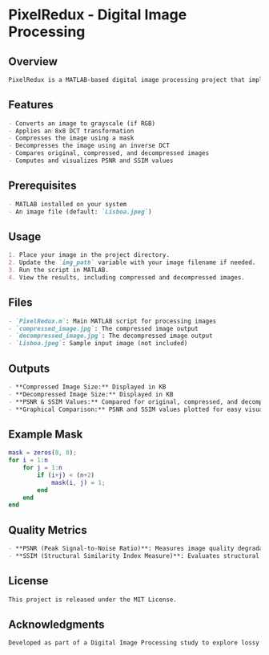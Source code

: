 # PixelRedux - Digital Image Processing

## Overview
```markdown
PixelRedux is a MATLAB-based digital image processing project that implements an 8x8 Discrete Cosine Transform (DCT) for image compression and decompression. The project evaluates the quality of compression using PSNR (Peak Signal-to-Noise Ratio) and SSIM (Structural Similarity Index Measure).
```

## Features
```markdown
- Converts an image to grayscale (if RGB)
- Applies an 8x8 DCT transformation
- Compresses the image using a mask
- Decompresses the image using an inverse DCT
- Compares original, compressed, and decompressed images
- Computes and visualizes PSNR and SSIM values
```

## Prerequisites
```markdown
- MATLAB installed on your system
- An image file (default: `Lisboa.jpeg`)
```

## Usage
```markdown
1. Place your image in the project directory.
2. Update the `img_path` variable with your image filename if needed.
3. Run the script in MATLAB.
4. View the results, including compressed and decompressed images.
```

## Files
```markdown
- `PixelRedux.m`: Main MATLAB script for processing images
- `compressed_image.jpg`: The compressed image output
- `decompressed_image.jpg`: The decompressed image output
- `Lisboa.jpeg`: Sample input image (not included)
```

## Outputs
```markdown
- **Compressed Image Size:** Displayed in KB
- **Decompressed Image Size:** Displayed in KB
- **PSNR & SSIM Values:** Compared for original, compressed, and decompressed images
- **Graphical Comparison:** PSNR and SSIM values plotted for easy visualization
```

## Example Mask
```matlab
mask = zeros(8, 8);
for i = 1:n
    for j = 1:n
        if (i+j) < (n+2)
            mask(i, j) = 1;
        end
    end
end
```

## Quality Metrics
```markdown
- **PSNR (Peak Signal-to-Noise Ratio)**: Measures image quality degradation
- **SSIM (Structural Similarity Index Measure)**: Evaluates structural similarity between images
```

## License
```markdown
This project is released under the MIT License.
```

## Acknowledgments
```markdown
Developed as part of a Digital Image Processing study to explore lossy image compression techniques.
```

